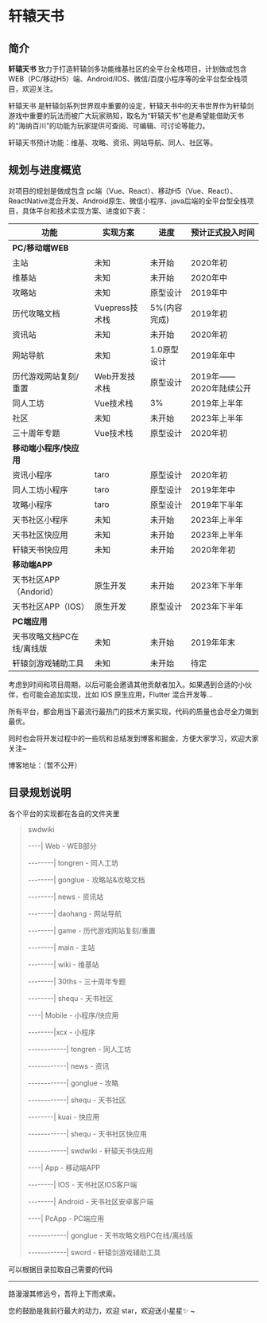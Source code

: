 # 轩辕天书

## 简介

<strong>轩辕天书</strong> 致力于打造轩辕剑多功能维基社区的全平台全栈项目，计划做成包含WEB（PC/移动H5）端、Android/IOS、微信/百度小程序等的全平台型全栈项目，欢迎关注。

轩辕天书 是轩辕剑系列世界观中重要的设定，轩辕天书中的天书世界作为轩辕剑游戏中重要的玩法而被广大玩家熟知，取名为“轩辕天书”也是希望能借助天书的“海纳百川”的功能为玩家提供可查阅、可编辑、可讨论等能力。

轩辕天书预计功能：维基、攻略、资讯、网站导航、同人、社区等。

## 规划与进度概览

对项目的规划是做成包含 pc端（Vue、React）、移动H5（Vue、React）、ReactNative混合开发、Android原生、微信小程序、java后端的全平台型全栈项目，具体平台和技术实现方案、进度如下表：

| 功能         | 实现方案           | 进度   |预计正式投入时间|
| ------------ | ------------------ | ------ |---------|
|<strong>PC/移动端WEB</strong>|
| 主站| 未知|未开始|2020年初|
| 维基站|未知|未开始|2020年中|
| 攻略站|未知|原型设计|2019年中|
| 历代攻略文档|Vuepress技术栈|5%(内容完成)|2019年初|
| 资讯站| 未知|未开始|2020年初|
| 网站导航|未知|1.0原型设计|2019年年中|
| 历代游戏网站复刻/重置|Web开发技术栈|原型设计|2019年——2020年陆续公开|
| 同人工坊|Vue技术栈|3%|2019年上半年|
| 社区|未知|未开始|2023年上半年|
| 三十周年专题|Vue技术栈|原型设计|2020年初|
|<strong>移动端小程序/快应用</strong>|
|资讯小程序|taro|原型设计|2020年初|
|同人工坊小程序|taro|原型设计|2019年年中|
|攻略小程序|taro|原型设计|2019年下半年|
|天书社区小程序|未知|未开始|2023年上半年|
|天书社区快应用|未知|未开始|2023年上半年|
|轩辕天书快应用|未知|未开始|2020年年初|
|<strong>移动端APP</strong>|
|天书社区APP（Andorid）|原生开发|未开始|2023年下半年|
|天书社区APP（IOS）|原生开发|原型设计|2023年下半年|
|<strong>PC端应用</strong>|
|天书攻略文档PC在线/离线版|未知|未开始|2019年年末|
|轩辕剑游戏辅助工具|未知|未开始|待定|



考虑到时间和项目周期，以后可能会邀请其他贡献者加入。如果遇到合适的小伙伴，也可能会追加实现，比如 IOS 原生应用，Flutter 混合开发等…

所有平台，都会用当下最流行最热门的技术方案实现，代码的质量也会尽全力做到最优。


同时也会将开发过程中的一些坑和总结发到博客和掘金，方便大家学习，欢迎大家关注~

博客地址：（暂不公开）


## 目录规划说明

各个平台的实现都在各自的文件夹里

> swdwiki
>
> ----| Web  - WEB部分
>
> --------| tongren -   同人工坊
>
> --------| gonglue -  攻略站&攻略文档
>
> --------| news - 资讯站
>
> --------| daohang -  网站导航
>
> --------| game -  历代游戏网站复刻/重置
>
> --------| main -  主站
>
> --------| wiki -  维基站
>
> --------| 30ths -  三十周年专题
>
> --------| shequ -  天书社区
>
> ----| Mobile -  小程序/快应用
>
> --------|xcx - 小程序
>
> ------------| tongren  -  同人工坊
>
> ------------| news  -   资讯
>
> ------------| gonglue  - 攻略
>
> ------------| shequ -  天书社区
>
> --------| kuai  - 快应用
>
> ------------| shequ  - 天书社区快应用
>
> ------------| swdwiki  - 轩辕天书快应用
>
> ----| App  - 移动端APP
>
> --------| IOS  - 天书社区IOS客户端
>
> --------| Android  - 天书社区安卓客户端
>
> ----| PcApp  - PC端应用
>
> ------------| gonglue  - 天书攻略文档PC在线/离线版
>
> ------------| sword  - 轩辕剑游戏辅助工具

可以根据目录拉取自己需要的代码

---

路漫漫其修远兮，吾将上下而求索。

您的鼓励是我前行最大的动力，欢迎 star，欢迎送小星星✨ ~
